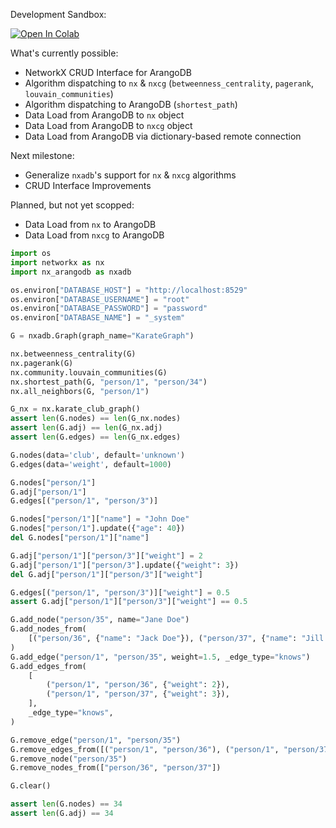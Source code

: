 Development Sandbox:

<a href="https://colab.research.google.com/drive/1gIfJDEumN6UdZou_VlSbG874xGkHwtU2?usp=sharing" target="_parent"><img src="https://colab.research.google.com/assets/colab-badge.svg" alt="Open In Colab"/></a>

What's currently possible:
- NetworkX CRUD Interface for ArangoDB
- Algorithm dispatching to `nx` & `nxcg` (`betweenness_centrality`, `pagerank`, `louvain_communities`)
- Algorithm dispatching to ArangoDB (`shortest_path`)
- Data Load from ArangoDB to `nx` object
- Data Load from ArangoDB to `nxcg` object
- Data Load from ArangoDB via dictionary-based remote connection

Next milestone:
- Generalize `nxadb`'s support for `nx` & `nxcg` algorithms
- CRUD Interface Improvements

Planned, but not yet scopped:
- Data Load from `nx` to ArangoDB
- Data Load from `nxcg` to ArangoDB

```py
import os
import networkx as nx
import nx_arangodb as nxadb

os.environ["DATABASE_HOST"] = "http://localhost:8529"
os.environ["DATABASE_USERNAME"] = "root"
os.environ["DATABASE_PASSWORD"] = "password"
os.environ["DATABASE_NAME"] = "_system"

G = nxadb.Graph(graph_name="KarateGraph")

nx.betweenness_centrality(G)
nx.pagerank(G)
nx.community.louvain_communities(G)
nx.shortest_path(G, "person/1", "person/34")
nx.all_neighbors(G, "person/1")

G_nx = nx.karate_club_graph()
assert len(G.nodes) == len(G_nx.nodes)
assert len(G.adj) == len(G_nx.adj)
assert len(G.edges) == len(G_nx.edges)

G.nodes(data='club', default='unknown')
G.edges(data='weight', default=1000)

G.nodes["person/1"]
G.adj["person/1"]
G.edges[("person/1", "person/3")]

G.nodes["person/1"]["name"] = "John Doe"
G.nodes["person/1"].update({"age": 40})
del G.nodes["person/1"]["name"]

G.adj["person/1"]["person/3"]["weight"] = 2
G.adj["person/1"]["person/3"].update({"weight": 3})
del G.adj["person/1"]["person/3"]["weight"]

G.edges[("person/1", "person/3")]["weight"] = 0.5
assert G.adj["person/1"]["person/3"]["weight"] == 0.5

G.add_node("person/35", name="Jane Doe")
G.add_nodes_from(
    [("person/36", {"name": "Jack Doe"}), ("person/37", {"name": "Jill Doe"})]
)
G.add_edge("person/1", "person/35", weight=1.5, _edge_type="knows")
G.add_edges_from(
    [
        ("person/1", "person/36", {"weight": 2}),
        ("person/1", "person/37", {"weight": 3}),
    ],
    _edge_type="knows",
)

G.remove_edge("person/1", "person/35")
G.remove_edges_from([("person/1", "person/36"), ("person/1", "person/37")])
G.remove_node("person/35")
G.remove_nodes_from(["person/36", "person/37"])

G.clear()

assert len(G.nodes) == 34
assert len(G.adj) == 34
```